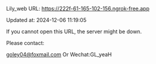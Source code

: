 Lily_web URL: https://222f-61-165-102-156.ngrok-free.app

Updated at: 2024-12-06 11:19:05

If you cannot open this URL, the server might be down.

Please contact: 

goley04@foxmail.com Or Wechat:GL_yeaH
